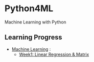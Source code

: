 # Python4ML
Machine Learning with Python


## Learning Progress

-  [Machine Learning](./src/ml/Index.md) :
   - [Week1: Linear Regression & Matrix](./Basics.md)
